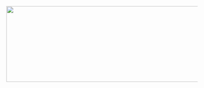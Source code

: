 <p>
  <code><img height="200px" width="800px" src="https://media.giphy.com/media/ko7twHhomhk8E/giphy.gif"></code> 
</p>
